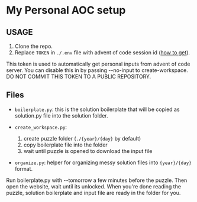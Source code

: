# My Personal AOC setup

## USAGE

1. Clone the repo.
2. Replace `TOKEN` in `./.env` file with advent of code session id ([how to get](https://github.com/wimglenn/advent-of-code-wim/issues/1)).

This token is used to automatically get personal inputs from advent of code server. You can disable this in by passing --no-input to create-workspace. DO NOT COMMIT THIS TOKEN TO A PUBLIC REPOSITORY.

## Files

- `boilerplate.py`: this is the solution boilerplate that will be copied as solution.py file into the solution folder.

- `create_workspace.py`:
    1. create puzzle folder (`./{year}/{day}` by default)
    2. copy boilerplate file into the folder
    3. wait until puzzle is opened to download the input file

- `organize.py`: helper for organizing messy solution files into `{year}/{day}` format.

Run boilerplate.py with --tomorrow a few minutes before the puzzle. Then open the website, wait until its unlocked. When you're done reading the puzzle, solution boilerplate and input file are ready in the folder for you.
